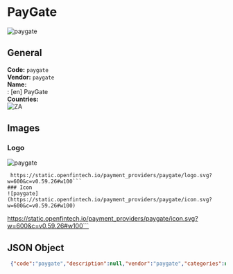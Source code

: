 # PayGate 
![paygate](https://static.openfintech.io/payment_providers/paygate/logo.svg?w=600&c=v0.59.26#w100)  
## General 
**Code:** `paygate`  
**Vendor:** `paygate`  
**Name:**  
:	[en] PayGate  
**Countries:**  
![ZA](https://cdnjs.cloudflare.com/ajax/libs/flag-icon-css/3.3.0/flags/4x3/ZA.svg#w24)  
 
## Images 
### Logo 
![paygate](https://static.openfintech.io/payment_providers/paygate/logo.svg?w=600&c=v0.59.26#w100)  
```
 https://static.openfintech.io/payment_providers/paygate/logo.svg?w=600&c=v0.59.26#w100```  
### Icon 
![paygate](https://static.openfintech.io/payment_providers/paygate/icon.svg?w=600&c=v0.59.26#w100)  
```
 https://static.openfintech.io/payment_providers/paygate/icon.svg?w=600&c=v0.59.26#w100```  
## JSON Object 
```json
 {"code":"paygate","description":null,"vendor":"paygate","categories":null,"countries":["ZA"],"payment_method":null,"payout_method":null,"metadata":{"about_payments_code":"paygate"},"name":{"en":"PayGate"}}```  
